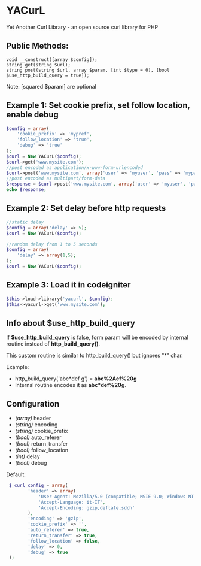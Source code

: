 YACurL
======

Yet Another Curl Library - an open source curl library for PHP



Public Methods:
---------------

```
void __construct([array $config]);
string get(string $url);
string post(string $url, array $param, [int $type = 0], [bool $use_http_build_query = true]);

```
Note: [squared $param] are optional



Example 1: Set cookie prefix, set follow location, enable debug
---------------------------------------------------------------

```php
$config = array(
	'cookie_prefix' => 'mypref',
	'follow_location' => 'true',
	'debug' => 'true'
);
$curl = New YACurL($config);
$curl->get('www.mysite.com');
//post encoded as application/x-www-form-urlencoded
$curl->post('www.mysite.com', array('user' => 'myuser', 'pass' => 'mypass'));
//post encoded as multipart/form-data
$response = $curl->post('www.mysite.com', array('user' => 'myuser', 'pass' => 'mypass'), 1);
echo $response;

```


Example 2: Set delay before http requests
-----------------------------------------

```php
//static delay
$config = array('delay' => 5);
$curl = New YACurL($config);

//random delay from 1 to 5 seconds
$config = array(
	'delay' => array(1,5);
);
$curl = New YACurL($config);

```


Example 3: Load it in codeigniter
---------------------------------

```php
$this->load->library('yacurl', $config);
$this->yacurl->get('www.mysite.com');

```


Info about $use_http_build_query
--------------------------------

If **$use_http_build_query** is false, form param will be encoded by internal routine instead of **http_build_query()**.

This custom routine is similar to http_build_query() but ignores "\*" char.

Example: 
- http_build_query('abc\*def g') = **abc%2Aef%20g**
- Internal routine encodes it as **abc*def%20g**.



Configuration 
-------------

- _(array)_ header
- _(string)_ encoding
- _(string)_ cookie_prefix
- _(bool)_ auto_referer
- _(bool)_ return_transfer
- _(bool)_ follow_location
- _(int)_ delay
- _(bool)_ debug


Default:
 
```php
 $_curl_config = array(
 		'header' => array(
 			'User-Agent: Mozilla/5.0 (compatible; MSIE 9.0; Windows NT 6.1; WOW64; Trident/5.0)',
 			'Accept-Language: it-IT',
 			'Accept-Encoding: gzip,deflate,sdch' 
 		),
 		'encoding' => 'gzip',
 		'cookie_prefix' => '',
 		'auto_referer' => true,
 		'return_transfer' => true,
 		'follow_location' => false,
 		'delay' => 0,
 		'debug' => true
 );
```
